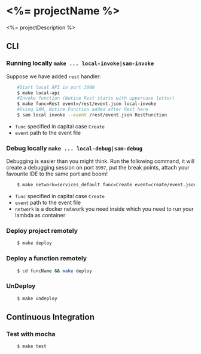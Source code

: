 # <%= projectName %>
<%= projectDescription %>

## CLI

### Running locally `make ... local-invoke|sam-invoke`

Suppose we have added `rest` handler:

```bash
    #Start local API in port 3000
    $ make local-api 
    #Invoke function (Notice Rest starts with uppercase letter)
    $ make func=Rest event=/rest/event.json local-invoke
    #Using SAM, Notice Function added after Rest here
    $ sam local invoke --event /rest/event.json RestFunction
```

- `func` specified in capital case `Create`
- `event` path to the event file 


### Debug locally `make ... local-debug|sam-debug`

Debugging is easier than you might think. Run the following command, it will create a debugging session on port `8997`, put the break points, attach your favourite IDE to the same port and boom!

```bash
    $ make network=services_default func=Create event=create/event.json sam-debug
```

-   `func` specified in capital case `Create`
-   `event` path to the event file 
-   `network` is a docker network you need inside which you need to run your lambda as container

### Deploy project remotely

```bash
    $ make deploy
```

### Deploy a function remotely

```bash
    $ cd funcName && make deploy  
```

### UnDeploy

```bash
    $ make undeploy
```

## Continuous Integration

### Test with mocha

```bash
    $ make test
```
